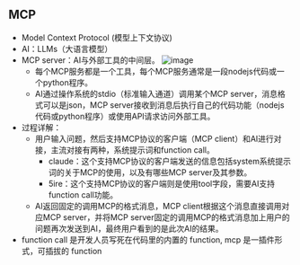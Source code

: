 ## MCP
- Model Context Protocol (模型上下文协议)
- AI：LLMs（大语言模型）
- MCP server：AI与外部工具的中间层。
![image](https://github.com/user-attachments/assets/2b42bfab-43d3-4ec7-8d7e-33c7efad7bd9)
  - 每个MCP服务都是一个工具，每个MCP服务通常是一段nodejs代码或一个python程序。
  - AI通过操作系统的stdio（标准输入通道）调用某个MCP server，消息格式可以是json，MCP server接收到消息后执行自己的代码功能（nodejs代码或python程序）或使用API请求访问外部工具。
- 过程详解：
  - 用户输入问题，然后支持MCP协议的客户端（MCP client）和AI进行对接，主流对接有两种，系统提示词和function call。
    - claude：这个支持MCP协议的客户端发送的信息包括system系统提示词的关于MCP的使用，以及有哪些MCP server及其参数。
    - 5ire：这个支持MCP协议的客户端则是使用tool字段，需要AI支持function call功能。
  - AI返回固定的调用MCP的格式消息，MCP client根据这个消息直接调用对应MCP server，并将MCP server固定的调用MCP的格式消息加上用户的问题再次发送到AI，最终用户看到的是此次AI的结果。
- function call 是开发人员写死在代码里的内置的 function,
  mcp 是一插件形式，可插拔的 function


